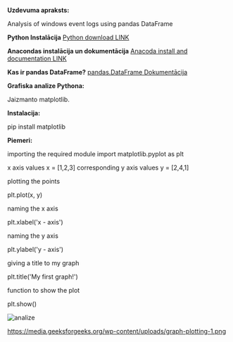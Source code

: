 **Uzdevuma apraksts:**

Analysis of windows event logs using pandas DataFrame

**Python Instalācija**
[Python download LINK](https://www.python.org/downloads/)


**Anacondas instalācija un dokumentācija**
[Anacoda install and documentation LINK](https://docs.continuum.io/anaconda/install/)

**Kas ir pandas DataFrame?**
[pandas.DataFrame Dokumentācija](https://pandas.pydata.org/pandas-docs/stable/reference/api/pandas.DataFrame.html)




**Grafiska analize Pythona:**

Jaizmanto matplotlib.

**Instalacija:**

pip install matplotlib

**Piemeri:**

importing the required module 
import matplotlib.pyplot as plt 
  
x axis values 
x = [1,2,3] 
corresponding y axis values 
y = [2,4,1] 
  
plotting the points  

plt.plot(x, y) 
  
  
naming the x axis 

plt.xlabel('x - axis') 


naming the y axis 

plt.ylabel('y - axis') 
  
  
giving a title to my graph 

plt.title('My first graph!') 
  
  
function to show the plot 

plt.show()

![analize](https://media.geeksforgeeks.org/wp-content/uploads/graph-plotting-1.png)

https://media.geeksforgeeks.org/wp-content/uploads/graph-plotting-1.png
